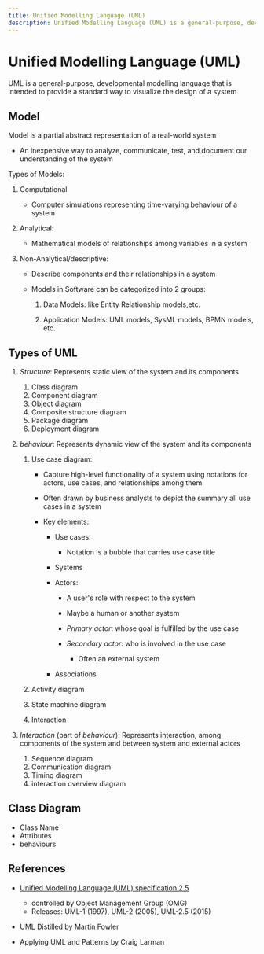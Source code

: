 ```yaml
---
title: Unified Modelling Language (UML)
description: Unified Modelling Language (UML) is a general-purpose, developmental modelling language
---
```


# Unified Modelling Language (UML)

UML is a general-purpose, developmental modelling language that is intended to provide a standard way to visualize the design of a system

## Model

Model is a partial abstract representation of a real-world system

- An inexpensive way to analyze, communicate, test, and document our understanding of the system

Types of Models:

1. Computational

   - Computer simulations representing time-varying behaviour of a system

2. Analytical:

   - Mathematical models of relationships among variables in a system

3. Non-Analytical/descriptive:

   - Describe components and their relationships in a system

   - Models in Software can be categorized into 2 groups:

     1. Data Models: like Entity Relationship models,etc.

     2. Application Models: UML models, SysML models, BPMN models, etc.

## Types of UML

1. _Structure_: Represents static view of the system and its components

   1. Class diagram
   2. Component diagram
   3. Object diagram
   4. Composite structure diagram
   5. Package diagram
   6. Deployment diagram

2. _behaviour_: Represents dynamic view of the system and its components

   1. Use case diagram:

      - Capture high-level functionality of a system using notations for actors, use cases, and relationships among them

      - Often drawn by business analysts to depict the summary all use cases in a system

      - Key elements:

        - Use cases:

          - Notation is a bubble that carries use case title

        - Systems
        - Actors:

          - A user's role with respect to the system
          - Maybe a human or another system
          - _Primary actor_: whose goal is fulfilled by the use case

          - _Secondary actor_: who is involved in the use case

            - Often an external system

        - Associations

   2. Activity diagram
   3. State machine diagram
   4. Interaction

3. _Interaction_ (part of _behaviour_): Represents interaction, among components of the system and between system and external actors

   1. Sequence diagram
   2. Communication diagram
   3. Timing diagram
   4. interaction overview diagram

## Class Diagram

- Class Name
- Attributes
- behaviours

## References

- [Unified Modelling Language (UML) specification 2.5](https://www.omg.org/spec/UML/)

  - controlled by Object Management Group (OMG)
  - Releases: UML-1 (1997), UML-2 (2005), UML-2.5 (2015)

- UML Distilled by Martin Fowler

- Applying UML and Patterns by Craig Larman
